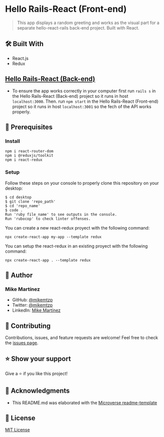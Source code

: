 # Hello Rails-React (Front-end)
> This app displays a random greeting and works as the visual part for a separate hello-react-rails back-end project. Built with React.

## 🛠️ Built With

- React.js
- Redux

## [Hello Rails-React (Back-end)](https://github.com/mikemtzp/hello-react-rails-backend)

- To ensure the app works correctly in your computer first run `rails s` in the Hello Rails-React (Back-end) project so it runs in host `localhost:3000`. Then. run `npm start` in the Hello Rails-React (Front-end) project so it runs in host `localhost:3001` so the fech of the API works properly.

## 🧮 Prerequisites

### Install
```
npm i react-router-dom
npm i @reduxjs/toolkit
npm i react-redux
```

### Setup

Follow these steps on your console to properly clone this repository on your desktop:

```
$ cd desktop
$ git clone 'repo_path'
$ cd 'repo_name'
$ code .
Run 'ruby file_name' to see outputs in the console.
Run 'rubocop' to check linter offenses.
```

You can create a new react-redux proyect with the following command:
```
npx create-react-app my-app --template redux
```
You can setup the react-redux in an existing proyect with the following command:
```
npx create-react-app . --template redux
```

## 👤 Author

### Mike Martínez

- GitHub: [@mikemtzp](https://github.com/mikemtzp)
- Twitter: [@mikemtzp](https://twitter.com/mikemtzp)
- LinkedIn: [Mike Martínez](https://www.linkedin.com/in/mike-mart%C3%ADnez/)

## 🤝 Contributing

Contributions, issues, and feature requests are welcome!
Feel free to check the [issues page](https://github.com/mikemtzp/hello-react-rails-frontend/issues).

## ⭐️ Show your support

Give a ⭐️ if you like this project!

## 🥇 Acknowledgments

- This README.md was elaborated with the [Microverse readme-template](https://github.com/microverseinc/readme-template)

## 📝 License

[MIT License](https://github.com/mikemtzp/hello-react-rails-frontend/blob/dev/LICENSE)
